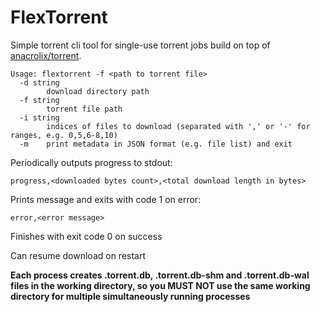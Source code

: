 FlexTorrent
=============
Simple torrent cli tool for single-use torrent jobs build on top of [anacrolix/torrent](https://github.com/anacrolix/torrent).
```text
Usage: flextorrent -f <path to torrent file>
  -d string
        download directory path
  -f string
        torrent file path
  -i string
        indices of files to download (separated with ',' or '-' for ranges, e.g. 0,5,6-8,10)
  -m    print metadata in JSON format (e.g. file list) and exit
```
Periodically outputs progress to stdout:
```text
progress,<downloaded bytes count>,<total download length in bytes>
```
Prints message and exits with code 1 on error:
```text
error,<error message>
```
Finishes with exit code 0 on success

Can resume download on restart

**Each process creates .torrent.db, .torrent.db-shm and .torrent.db-wal files in the working directory, so you MUST NOT use the same working directory for multiple simultaneously running processes**